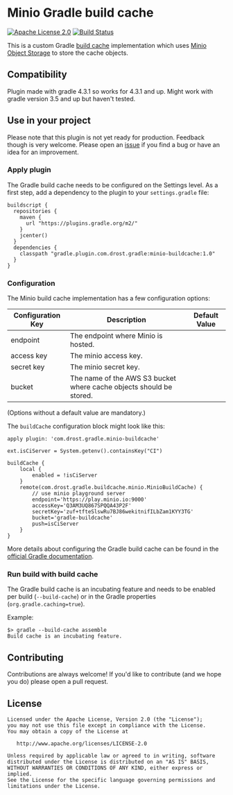 # Minio Gradle build cache

[![Apache License 2.0](https://img.shields.io/badge/License-Apache%20License%202.0-blue.svg)](https://www.apache.org/licenses/LICENSE-2.0.html) [![Build Status](https://travis-ci.org/aegis123/minio-buildcache.svg?branch=master)](https://travis-ci.org/aegis123/minio-buildcache)

This is a custom Gradle [build cache](https://docs.gradle.org/current/userguide/build_cache.html)
implementation which uses [Minio Object Storage](https://minio.io/) to store the cache objects.


## Compatibility

Plugin made with gradle 4.3.1 so works for 4.3.1 and up.
Might work with gradle version 3.5 and up but haven't tested.


## Use in your project

Please note that this plugin is not yet ready for production. Feedback though is very welcome.
Please open an [issue](https://github.com/aegis123/minio-buildcache/issues/new) if you find a bug or
have an idea for an improvement.


### Apply plugin

The Gradle build cache needs to be configured on the Settings level. As a first step, add a
dependency to the plugin to your `settings.gradle` file:

```
buildscript {
  repositories {
    maven {
      url "https://plugins.gradle.org/m2/"
    }
    jcenter()
  }
  dependencies {
    classpath "gradle.plugin.com.drost.gradle:minio-buildcache:1.0"
  }
}
```

### Configuration

The Minio build cache implementation has a few configuration options:

| Configuration Key | Description | Default Value |
| ----------------- | ----------- | ----------- |
| endpoint | The endpoint where Minio is hosted. | |
| access key | The minio access key. | |
| secret key | The minio secret key. | |
| bucket | The name of the AWS S3 bucket where cache objects should be stored. | |

(Options without a default value are mandatory.)


The `buildCache` configuration block might look like this:

```
apply plugin: 'com.drost.gradle.minio-buildcache'

ext.isCiServer = System.getenv().containsKey("CI")

buildCache {
    local {
        enabled = !isCiServer
    }
    remote(com.drost.gradle.buildcache.minio.MinioBuildCache) {
        // use minio playground server
        endpoint='https://play.minio.io:9000'
        accessKey='Q3AM3UQ867SPQQA43P2F'
        secretKey='zuf+tfteSlswRu7BJ86wekitnifILbZam1KYY3TG'
        bucket='gradle-buildcache'
        push=isCiServer
    }
}
```

More details about configuring the Gradle build cache can be found in the
[official Gradle documentation](https://docs.gradle.org/current/userguide/build_cache.html#sec:build_cache_configure).

### Run build with build cache

The Gradle build cache is an incubating feature and needs to be enabled per build (`--build-cache`)
or in the Gradle properties (`org.gradle.caching=true`).

Example:

```
$> gradle --build-cache assemble
Build cache is an incubating feature.
```


## Contributing

Contributions are always welcome! If you'd like to contribute (and we hope you do) please open a pull request.


## License

```
Licensed under the Apache License, Version 2.0 (the "License");
you may not use this file except in compliance with the License.
You may obtain a copy of the License at

   http://www.apache.org/licenses/LICENSE-2.0

Unless required by applicable law or agreed to in writing, software
distributed under the License is distributed on an "AS IS" BASIS,
WITHOUT WARRANTIES OR CONDITIONS OF ANY KIND, either express or implied.
See the License for the specific language governing permissions and
limitations under the License.
```
